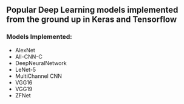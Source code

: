 
## Popular Deep Learning models implemented from the ground up in Keras and Tensorflow

### Models Implemented:
  - AlexNet
  - All-CNN-C
  - DeepNeuralNetwork
  - LeNet-5
  - MultiChannel CNN
  - VGG16
  - VGG19
  - ZFNet



